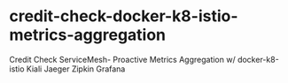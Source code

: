 # credit-check-docker-k8-istio-metrics-aggregation
Credit Check ServiceMesh- Proactive Metrics Aggregation w/ docker-k8-istio  Kiali Jaeger Zipkin Grafana
